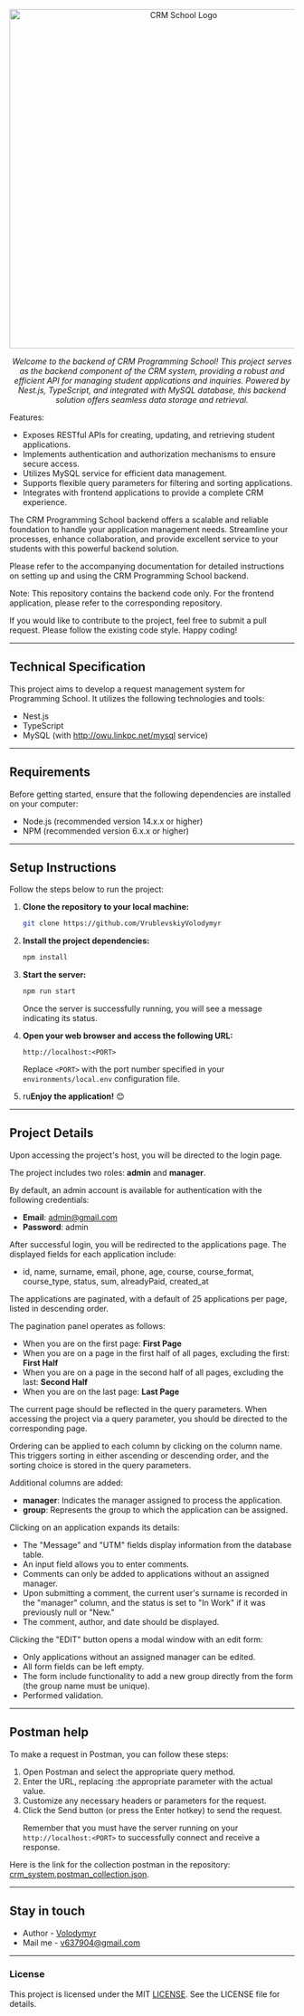 <p align="center">
  <a href="http://localhost:5000/api/doc" target="blank"><img src="https://i.pinimg.com/564x/94/2d/4a/942d4a0d8dba0da5fa359b9d76a73c3b.jpg" width="600" alt="CRM School Logo" /></a>
</p>

_<p align="center"> Welcome to the backend of CRM Programming School! This project serves as the backend component of the CRM system, providing a robust and efficient API for managing student applications and inquiries. Powered by Nest.js, TypeScript, and integrated with MySQL database, this backend solution offers seamless data storage and retrieval.</p>_

Features:

- Exposes RESTful APIs for creating, updating, and retrieving student applications.
- Implements authentication and authorization mechanisms to ensure secure access.
- Utilizes MySQL service for efficient data management.
- Supports flexible query parameters for filtering and sorting applications.
- Integrates with frontend applications to provide a complete CRM experience.

The CRM Programming School backend offers a scalable and reliable foundation to handle your application management needs. Streamline your processes, enhance collaboration, and provide excellent service to your students with this powerful backend solution.

Please refer to the accompanying documentation for detailed instructions on setting up and using the CRM Programming School backend.

Note: This repository contains the backend code only. For the frontend application, please refer to the corresponding repository.

If you would like to contribute to the project, feel free to submit a pull request. Please follow the existing code style. Happy coding!

----
## Technical Specification

This project aims to develop a request management system for Programming School. It utilizes the following technologies and tools:

- Nest.js
- TypeScript
- MySQL (with http://owu.linkpc.net/mysql service)

----
## Requirements

Before getting started, ensure that the following dependencies are installed on your computer:

- Node.js (recommended version 14.x.x or higher)
- NPM (recommended version 6.x.x or higher)

----
## Setup Instructions


Follow the steps below to run the project:

1. **Clone the repository to your local machine:**

    ```bash
    git clone https://github.com/VrublevskiyVolodymyr
    ```

2. **Install the project dependencies:**

    ```bash
    npm install
    ```
   
3. **Start the server:**

    ```bash
    npm run start
    ```

   Once the server is successfully running, you will see a message indicating its status.

4. **Open your web browser and access the following URL:**

    ```plaintext
    http://localhost:<PORT>
    ```

   Replace `<PORT>` with the port number specified in your `environments/local.env` configuration file.

5. ru**Enjoy the application!** 😊


----
## Project Details

Upon accessing the project's host, you will be directed to the login page.

The project includes two roles: **admin** and **manager**.

By default, an admin account is available for authentication with the following credentials:

- **Email**: admin@gmail.com
- **Password**: admin

After successful login, you will be redirected to the applications page. The displayed fields for each application include:

- id, name, surname, email, phone, age, course, course_format, course_type, status, sum, alreadyPaid, created_at

The applications are paginated, with a default of 25 applications per page, listed in descending order.

The pagination panel operates as follows:

- When you are on the first page: **First Page**
- When you are on a page in the first half of all pages, excluding the first: **First Half**
- When you are on a page in the second half of all pages, excluding the last: **Second Half**
- When you are on the last page: **Last Page**

The current page should be reflected in the query parameters. When accessing the project via a query parameter, you should be directed to the corresponding page.

Ordering can be applied to each column by clicking on the column name. This triggers sorting in either ascending or descending order, and the sorting choice is stored in the query parameters.

Additional columns are added:

- **manager**: Indicates the manager assigned to process the application.
- **group**: Represents the group to which the application can be assigned.

Clicking on an application expands its details:

- The "Message" and "UTM" fields display information from the database table.
- An input field allows you to enter comments.
- Comments can only be added to applications without an assigned manager.
- Upon submitting a comment, the current user's surname is recorded in the "manager" column, and the status is set to "In Work" if it was previously null or "New."
- The comment, author, and date should be displayed.

Clicking the "EDIT" button opens a modal window with an edit form:

- Only applications without an assigned manager can be edited.
- All form fields can be left empty.
- The form include functionality to add a new group directly from the form (the group name must be unique).
- Performed validation.


----
## Postman help
To make a request in Postman, you can follow these steps:

1. Open Postman and select the appropriate query method.
2. Enter the URL, replacing :the appropriate parameter with the actual value.
3. Customize any necessary headers or parameters for the request.
4. Click the Send button (or press the Enter hotkey) to send the request.<p> Remember that you must have the server running on your `http://localhost:<PORT>` to successfully connect and receive a response.</p>

Here is the link for the collection postman in the repository:  
[сrm_system.postman_collection.json](сrm_system.postman_collection.json).

----
## Stay in touch
- Author - [Volodymyr](https://github.com/VrublevskiyVolodymyr)
- Mail me - v637904@gmail.com

----
### License
This project is licensed under the MIT [LICENSE](LICENSE.md). See the LICENSE file for details.